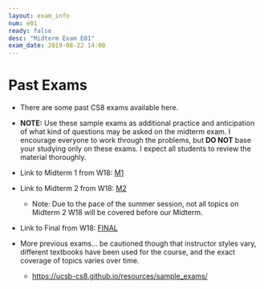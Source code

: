 ```yaml
---
layout: exam_info
num: e01
ready: false
desc: "Midterm Exam E01"
exam_date: 2019-08-22 14:00
---
```


# Past Exams

* There are some past CS8 exams available here.
* <strong>NOTE:</strong> Use these sample exams as additional practice and anticipation of what kind of questions may be asked on the midterm exam. I encourage everyone to work through the problems, but <b>DO NOT</b> base your studying only on these exams. I expect all students to review the material thoroughly.

* Link to Midterm 1 from W18: [M1](https://sites.cs.ucsb.edu/~richert/cs8/exams/W18_M1.pdf)
* Link to Midterm 2 from W18: [M2](https://sites.cs.ucsb.edu/~richert/cs8/exams/W18_M2.pdf)
    * Note: Due to the pace of the summer session, not all topics on Midterm 2 W18 will be covered before our Midterm.
* Link to Final from W18: [FINAL](https://sites.cs.ucsb.edu/~richert/cs8/exams/W18_FINAL.pdf)

* More previous exams... be cautioned though that instructor styles vary, different textbooks have been used for the course, and the exact coverage of topics varies over time.
    * <https://ucsb-cs8.github.io/resources/sample_exams/>
